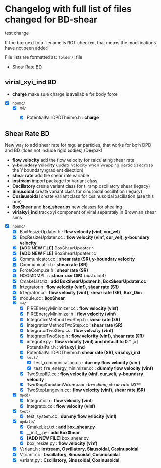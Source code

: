 # Changelog with full list of files changed for BD-shear

test change

If the box next to a filename is NOT checked, that means the modifications have not been added

File lists are formatted as: `folder/`; file

* [Shear Rate BD](/changelog.md#shear-rate-BD)

## virial_xyi_ind BD
- **charge** make sure charge is available for body force
* [x] `hoomd/`
	* [x] `md/`
		* [x] PotentialPairDPDThermo.h : **charge**


## Shear Rate BD
New way to add shear rate for regular particles, that works for both DPD and BD (does not include rigid bodies) (Deepak)
- **flow velocity** add the flow velocity for calculating shear rate
- **y-boundary velocity** update velocity when wrapping particles across the Y boundary (gradient direction)
- **shear rate** add the shear rate variable
- **iostream** import package for Variant class
- **Oscillatory** create variant class for t_ramp oscillatory shear (legacy)
- **Sinusoidal** create variant class for sinusoidal oscillation (legacy)
- **Cosinusoidal** create variant class for cosinusoidal oscillation (use this one)
- **BoxShear** and **box_shear.py** new classes for shearing
- **virialxyi_ind** track xyi component of virial separately in Brownian shear sims


* [x] `hoomd/`
	* [x] BoxResizeUpdater.h : **flow velocity (vinf, cur_vel)**
	* [x] BoxResizeUpdater.cc : **flow velocity (vinf, cur_vel), y-boundary velocity**
	* [x] **[ADD NEW FILE]** BoxShearUpdater.h
	* [x] **[ADD NEW FILE]** BoxShearUpdater.cc
	* [x] Communicator.cc : **shear rate (SR), y-boundary velocity**
	* [x] Communicator.h : **shear rate (SR)**
	* [x] ForceCompute.h : **shear rate (SR)**
	* [x] HOOMDMPI.h : **shear rate (SR)** (add uint4) 
	* [x] CmakeList.txt : **add BoxShearUpdater.h, BoxShearUpdater.cc**
	* [x] Integrator.h : **flow velocity (vinf), shear rate (SR)**
	* [x] Integrator.cc : **flow velocity (vinf), shear rate (SR), Box_Dim**
	* [x] module.cc : **BoxShear**
	* [x] `md/`
		* [x] FIREEnergyMinimizer.cc : **flow velocity (vinf)**
		* [x] FIREEnergyMinimizer.h : **flow velocity (vinf)**
		* [x] IntegrationMethodTwoStep.h : **shear rate (SR)**
		* [x] IntegrationMethodTwoStep.cc : **shear rate (SR)**
		* [x] IntegratorTwoStep.cc : **flow velocity (vinf)**
		* [x] IntegratorTwoStep.h : **flow velocity (vinf), shear rate (SR)**
		* [x] integrate.py : **flow velocity (vinf) and default to 0**
                * [x] PotentialPair.h : **virialxyi_ind**
		* [x] PotentialPairDPDThermo.h **shear rate (SR), virialxyi_ind**
		* [x] `test/`
			* [x] test_communication.cc : **dummy flow velocity (vinf)** 
			* [x] test_fire_energy_minimizer.cc : **dummy flow velocity (vinf)**
		* [x] TwoStepBD.cc : **flow velocity (vinf, cur_vel), y-boundary velocity**
		* [x] TwoStepConstantVolume.cc : *box dims, shear rate (SR)**
		* [x] TwoStepLangevin.cc : **flow velocity (vinf), shear rate (SR)**
	* [x] `mpcd/`
		* [x] Integrator.h : **flow velocity (vinf)**
		* [x] Integrator.cc : **flow velocity (vinf)**
	* [x] `test/` 
		* [x] test_system.cc : **dummy flow velocity (vinf)**
	* [x] `update/`
		* [x] CmakeList.txt : **add box_shear.py**
		* [x] \_\_init\_\_.py : **add BoxShear**
		* [x] **[ADD NEW FILE]** box_shear.py
		* [x] box_resize.py : **flow velocity (vinf)**
	* [x] Variant.h : **iostream, Oscillatory, Sinusoidal, Cosinusoidal**
	* [x] Variant.cc : **Oscillatory, Sinusoidal, Cosinusoidal**
	* [x] variant.py : **Oscillatory, Sinusoidal, Cosinusoidal**
